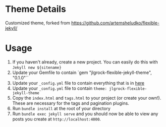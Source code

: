 # Theme Details

Customized theme, forked from https://github.com/artemsheludko/flexible-jekyll/

# Usage
1. If you haven't already, create a new project.  You can easily do this with `Jekyll new ${sitename}`
2. Update your Gemfile to contain
   `gem "jlgrock-flexible-jekyll-theme", "0.1.0"``
3. Update your `_config.yml` file to contain everything that is in [here](http://www.github.com/jlgrock/flexible-jekyll/blob/_config.yml)
4. Update your `_config.yml` file to contain 
`theme: jlgrock-flexible-jekyll-theme`
5. Copy the `index.html` and `tags.html` to your project (or create your own!).  These are necessary for the tags and pagination plugins.
6. Run `bundle install` at the root of your directory
7. Run `bundle exec jekyll serve` and you should now be able to view any posts you create at `http://localhost:4000`.

